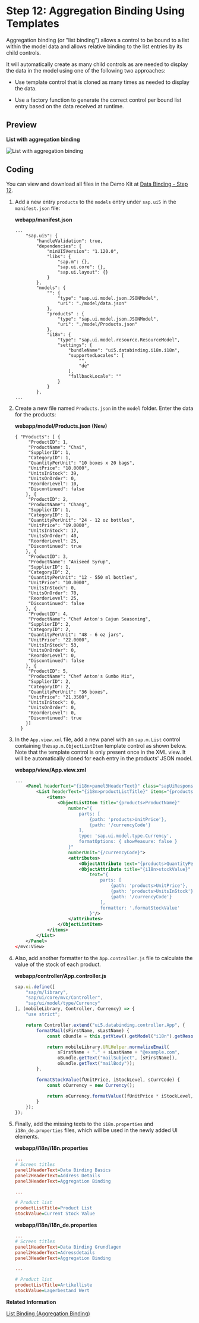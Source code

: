 <!-- loio97830de2d7314e93b5c1ee3878a17be9 -->

# Step 12: Aggregation Binding Using Templates

Aggregation binding \(or "list binding"\) allows a control to be bound to a list within the model data and allows relative binding to the list entries by its child controls.

It will automatically create as many child controls as are needed to display the data in the model using one of the following two approaches:

-   Use template control that is cloned as many times as needed to display the data.

-   Use a factory function to generate the correct control per bound list entry based on the data received at runtime.




## Preview

  
  
**List with aggregation binding**

![](images/Tutorial_Data_Binding_Step_12_1642433.png "List with aggregation binding")



## Coding

You can view and download all files in the Demo Kit at [Data Binding - Step 12](https://ui5.sap.com/#/entity/sap.ui.core.tutorial.databinding/sample/sap.ui.core.tutorial.databinding.12).

1.  Add a new entry `products` to the `models` entry under `sap.ui5` in the `manifest.json` file:

    **webapp/manifest.json**

    ```
    ...
    	"sap.ui5": {
    		"handleValidation": true,
    		"dependencies": {
    			"minUI5Version": "1.120.0",
    			"libs": {
    				"sap.m": {},
    				"sap.ui.core": {},
    				"sap.ui.layout": {}
    			}
    		},
    		"models": {
    			"": {
    				"type": "sap.ui.model.json.JSONModel",
    				"uri": "./model/data.json"
    			},
    			"products" : {
    				"type": "sap.ui.model.json.JSONModel",
    				"uri": "./model/Products.json"
    			},
    			"i18n": {
    				"type": "sap.ui.model.resource.ResourceModel",
    				"settings": {
    					"bundleName": "ui5.databinding.i18n.i18n",
    					"supportedLocales": [
    						"",
    						"de"
    					],
    					"fallbackLocale": ""
    				}
    			}
    		},
    ...
    ```

2.  Create a new file named `Products.json` in the `model` folder. Enter the data for the products:

    **webapp/model/Products.json \(New\)**

    ```
    { "Products": [ {
         "ProductID": 1,
         "ProductName": "Chai",
         "SupplierID": 1,
         "CategoryID": 1,
         "QuantityPerUnit": "10 boxes x 20 bags",
         "UnitPrice": "18.0000",
         "UnitsInStock": 39,
         "UnitsOnOrder": 0,
         "ReorderLevel": 10,
         "Discontinued": false
        }, {
         "ProductID": 2,
         "ProductName": "Chang",
         "SupplierID": 1,
         "CategoryID": 1,
         "QuantityPerUnit": "24 - 12 oz bottles",
         "UnitPrice": "19.0000",
         "UnitsInStock": 17,
         "UnitsOnOrder": 40,
         "ReorderLevel": 25,
         "Discontinued": true
        }, {
         "ProductID": 3,
         "ProductName": "Aniseed Syrup",
         "SupplierID": 1,
         "CategoryID": 2,
         "QuantityPerUnit": "12 - 550 ml bottles",
         "UnitPrice": "10.0000",
         "UnitsInStock": 0,
         "UnitsOnOrder": 70,
         "ReorderLevel": 25,
         "Discontinued": false
        }, {
         "ProductID": 4,
         "ProductName": "Chef Anton's Cajun Seasoning",
         "SupplierID": 2,
         "CategoryID": 2,
         "QuantityPerUnit": "48 - 6 oz jars",
         "UnitPrice": "22.0000",
         "UnitsInStock": 53,
         "UnitsOnOrder": 0,
         "ReorderLevel": 0,
         "Discontinued": false
        }, {
         "ProductID": 5,
         "ProductName": "Chef Anton's Gumbo Mix",
         "SupplierID": 2,
         "CategoryID": 2,
         "QuantityPerUnit": "36 boxes",
         "UnitPrice": "21.3500",
         "UnitsInStock": 0,
         "UnitsOnOrder": 0,
         "ReorderLevel": 0,
         "Discontinued": true
        }]
      }
    ```

3.  In the `App.view.xml` file, add a new panel with an `sap.m.List` control containing the`sap.m.ObjectListItem` template control as shown below. Note that the template control is only present once in the XML view. It will be automatically cloned for each entry in the products' JSON model.

    **webapp/view/App.view.xml**

    ```xml
    ...
    	<Panel headerText="{i18n>panel3HeaderText}" class="sapUiResponsiveMargin" width="auto">
    		<List headerText="{i18n>productListTitle}" items="{products>/Products}">
    			<items>
    				<ObjectListItem title="{products>ProductName}"
    					number="{
    						parts: [
    							{path: 'products>UnitPrice'},
    							{path: '/currencyCode'}
    						],
    						type: 'sap.ui.model.type.Currency',
    						formatOptions: { showMeasure: false }
    					}"
    					numberUnit="{/currencyCode}">
    					<attributes>
    						<ObjectAttribute text="{products>QuantityPerUnit}"/>
    						<ObjectAttribute title="{i18n>stockValue}"
    							text="{
    								parts: [
    									{path: 'products>UnitPrice'},
    									{path: 'products>UnitsInStock'},
    									{path: '/currencyCode'}
    								],
    								formatter: '.formatStockValue'
    							}"/>
    					</attributes>
    				</ObjectListItem>
    			</items>
    		</List>
    	</Panel>
    </mvc:View>
    ```

4.  Also, add another formatter to the `App.controller.js` file to calculate the value of the stock of each product.

    **webapp/controller/App.controller.js**

    ```js
    sap.ui.define([
    	"sap/m/library",
    	"sap/ui/core/mvc/Controller",
    	"sap/ui/model/type/Currency"
    ], (mobileLibrary, Controller, Currency) => {
    	"use strict";
    
    	return Controller.extend("ui5.databinding.controller.App", {
    		formatMail(sFirstName, sLastName) {
    			const oBundle = this.getView().getModel("i18n").getResourceBundle();
    
    			return mobileLibrary.URLHelper.normalizeEmail(
    				sFirstName + "." + sLastName + "@example.com",
    				oBundle.getText("mailSubject", [sFirstName]),
    				oBundle.getText("mailBody"));
    		},
    
    		formatStockValue(fUnitPrice, iStockLevel, sCurrCode) {
    			const oCurrency = new Currency();
    
    			return oCurrency.formatValue([fUnitPrice * iStockLevel, sCurrCode], "string");
    		}
    	});
    });
    ```

5.  Finally, add the missing texts to the `i18n.properties` and `i18n_de.properties` files, which will be used in the newly added UI elements.

    **webapp/i18n/i18n.properties**

    ```ini
    ... 
    # Screen titles
    panel1HeaderText=Data Binding Basics
    panel2HeaderText=Address Details
    panel3HeaderText=Aggregation Binding
    
    ...
    
    # Product list
    productListTitle=Product List
    stockValue=Current Stock Value
    ```

    **webapp/i18n/i18n\_de.properties**

    ```ini
    ...
    # Screen titles
    panel1HeaderText=Data Binding Grundlagen
    panel2HeaderText=Adressdetails
    panel3HeaderText=Aggregation Binding
    
    ...
    
    # Product list
    productListTitle=Artikelliste
    stockValue=Lagerbestand Wert
    ```


**Related Information**  


[List Binding \(Aggregation Binding\)](../04_Essentials/list-binding-aggregation-binding-91f0577.md "List binding (or aggregation binding) is used to automatically create child controls according to model data.")

